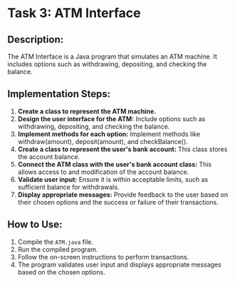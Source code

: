 # Task 3: ATM Interface

## Description:
The ATM Interface is a Java program that simulates an ATM machine. It includes options such as withdrawing, depositing, and checking the balance.

## Implementation Steps:
1. **Create a class to represent the ATM machine.**
2. **Design the user interface for the ATM:** Include options such as withdrawing, depositing, and checking the balance.
3. **Implement methods for each option:** Implement methods like withdraw(amount), deposit(amount), and checkBalance().
4. **Create a class to represent the user's bank account:** This class stores the account balance.
5. **Connect the ATM class with the user's bank account class:** This allows access to and modification of the account balance.
6. **Validate user input:** Ensure it is within acceptable limits, such as sufficient balance for withdrawals.
7. **Display appropriate messages:** Provide feedback to the user based on their chosen options and the success or failure of their transactions.

## How to Use:
1. Compile the `ATM.java` file.
2. Run the compiled program.
3. Follow the on-screen instructions to perform transactions.
4. The program validates user input and displays appropriate messages based on the chosen options.
